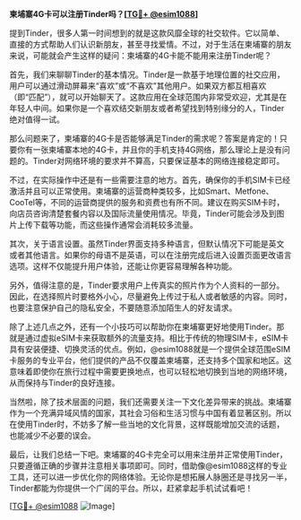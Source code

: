 **柬埔寨4G卡可以注册Tinder吗？[[TG💪+ @esim1088](https://t.me/s/esim1088)]**

提到Tinder，很多人第一时间想到的就是这款风靡全球的社交软件。它以简单、直接的方式帮助人们认识新朋友，甚至寻找爱情。不过，对于生活在柬埔寨的朋友来说，可能就会产生这样的疑问：柬埔寨的4G卡能不能用来注册Tinder呢？

首先，我们来聊聊Tinder的基本情况。Tinder是一款基于地理位置的社交应用，用户可以通过滑动屏幕来“喜欢”或“不喜欢”其他用户。如果双方都互相喜欢（即“匹配”），就可以开始聊天了。这款应用在全球范围内非常受欢迎，尤其是在年轻人中间。如果你是一个喜欢结交新朋友或者希望找到特别缘分的人，Tinder绝对值得一试。

那么问题来了，柬埔寨的4G卡是否能够满足Tinder的需求呢？答案是肯定的！只要你有一张柬埔寨本地的4G卡，并且你的手机支持4G网络，那么理论上是没有问题的。Tinder对网络环境的要求并不算高，只要保证基本的网络连接稳定即可。

不过，在实际操作中还是有一些需要注意的地方。首先，确保你的手机SIM卡已经激活并且可以正常使用。柬埔寨的运营商种类较多，比如Smart、Metfone、CooTel等，不同的运营商提供的服务和资费也有所不同。建议在购买SIM卡时，向店员咨询清楚套餐内容以及国际流量使用情况。毕竟，Tinder可能会涉及到图片上传下载等功能，而这些操作通常会消耗较多流量。

其次，关于语言设置。虽然Tinder界面支持多种语言，但默认情况下可能是英文或者其他语言。如果你的母语不是英语，可以在注册完成后进入设置页面更改语言选项。这样不仅能提升用户体验，还能让你更容易理解各种功能。

另外，值得注意的是，Tinder要求用户上传真实的照片作为个人资料的一部分。因此，在选择照片时要格外小心，尽量避免上传过于私人或者敏感的内容。同时，也要注意保护自己的隐私安全，不要随意添加陌生人的好友请求。

除了上述几点之外，还有一个小技巧可以帮助你在柬埔寨更好地使用Tinder。那就是通过虚拟eSIM卡来获取额外的流量支持。相比于传统的物理SIM卡，eSIM卡具有安装便捷、切换灵活的优点。例如，@esim1088就是一个提供全球范围eSIM卡服务的专业平台，他们提供的产品不仅覆盖柬埔寨，还支持多个国家和地区。这意味着即使你在旅行过程中需要更换地点，也可以轻松地切换到当地的网络环境，从而保持与Tinder的良好连接。

当然啦，除了技术层面的问题，我们还需要关注一下文化差异带来的挑战。柬埔寨作为一个充满异域风情的国家，其社会习俗和生活习惯与中国有着显著区别。所以在使用Tinder时，不妨多了解一些当地的文化背景，这样既能增加交流的话题，也能减少不必要的误会。

最后，让我们总结一下吧。柬埔寨的4G卡完全可以用来注册并正常使用Tinder，只要遵循正确的步骤并注意相关事项即可。同时，借助像@esim1088这样的专业工具，还可以进一步优化你的网络体验。无论你是想拓展人脉圈还是寻找另一半，Tinder都能为你提供一个广阔的平台。所以，赶紧拿起手机试试看吧！

[[TG💪+ @esim1088](https://t.me/s/esim1088) ![Image](https://i.postimg.cc/4NQfJmqS/Snipaste-2025-05-13-00-14-12.png)]